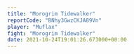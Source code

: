 ```yaml
---
title: "Morogrim Tidewalker"
reportCode: "BNhy3GwzCKJA89Vn"
player: "Muflax"
fight: "Morogrim Tidewalker"
date: 2021-10-24T19:01:26.673000+00:00
---
```

